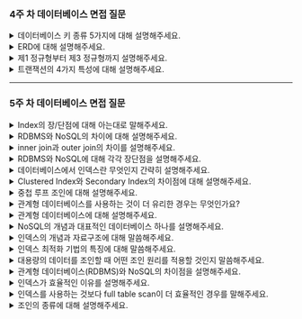 ### 4주 차 데이터베이스 면접 질문

<details>
<summary>데이터베이스 키 종류 5가지에 대해 설명해주세요.</summary>

### 👨🏻‍💻 **답변**

``` 
키는 테이블 간의 관계를 명확하게 하고, 데이터를 식별하고 관리하기 위한 속성입니다. 
키의 종류에는 슈퍼키, 후보키, 기본키, 대체키, 외래키가 있습니다. 
슈퍼키는 각 레코드를 유일하게 식별할 수 있는 유일성을 갖춘 키입니다.
후보키는 기본키가 될 수 있는 후보들이며 유일성과 최소성을 동시에 만족하는 키입니다.
기본키는 후보키 중에서 선택된 메인 키로 유일성과 최소성을 만족하는 키입니다. 
대체키는 후보키가 두 개 이상일 경우 어느 하나를 기본키로 지정하고 남은 후보키들을 의미합니다.
외래키는 다른 테이블의 기본키를 참조하는 값으로 개체와의 관계를 식별하는 데 사용합니다.
```

### 🎯 **핵심 키워드**

```
슈퍼키, 후보키, 기본키, 대체키, 외래키, 식별, 유일성, 최소성
```

### 📔 **관련 자료**

- [1. 데이터베이스의 기본](1.%20데이터베이스의%20기본.md)

</details>

<details>
<summary>ERD에 대해 설명해주세요.</summary>

### 👨🏻‍💻 **답변**

``` 
ERD는 릴레이션 간의 관계들을 정의한 것으로 데이터베이스를 구축할 때 가장 기초적인 뼈대 역할을 합니다. 
ERD는 시스템 요구 사항을 기반으로 작성됩니다. 그리고 해당 ERD를 기반으로 데이터베이스를 구축합니다.
데이터베이스를 구축한 이후에도 디버깅, 비즈니스 프로세스 재설계 등이 필요한 경우에 설계도 역할을 담당하기도 합니다.
```

### 🎯 **핵심 키워드**

```
릴레이션, 관계
```

### 📔 **관련 자료**

- [2. ERD와 정규화 과정](2.%20ERD와%20정규화%20과정.md)

</details>

<details>
<summary>제1 정규형부터 제3 정규형까지 설명해주세요.</summary>

### 👨🏻‍💻 **답변**

``` 
정규화는 관계형 데이터 모델에서 데이터의 중복성을 제거하여 이상 현상(Anomaly)을 방지하고, 
데이터의 일관성과 정확성을 유지하기 위해 무손실 분해하는 과정입니다.
제1 정규형은 릴레이션의 모든 도메인이 더 이상 분해될 수 없는 원자 값(atomic value)만으로 구성되어 있는 형태입니다. 
제2 정규형은 제1 정규형이며 부분 함수의 종속성을 제거하여 완전 함수 종속적인 형태입니다. 
완전 함수 종속이란 하나의 컬럼이 다른 컬럼의 모든 값에 대해 종속되어 있는 경우를 뜻합니다. 
제3 정규형은 제2 정규형이며 기본키가 아닌 모든 속성이 이행적 함수 종속(transitive FD)이 없는 상태입니다. 
이행적 함수 종속이란 속성이 A→B이고, B→C이면서 A→C의 관계에 있는 것을 의미합니다. 
```

### 🎯 **핵심 키워드**

```
원자 값, 완전 함수 종속, 이행적 함수 종속
```

### 📔 **관련 자료**

- [2. ERD와 정규화 과정](2.%20ERD와%20정규화%20과정.md)

</details>

<details>
<summary>트랜잭션의 4가지 특성에 대해 설명해주세요.</summary>

### 👨🏻‍💻 **답변**

``` 
트랜잭션의 특성에는 원자성, 일관성, 고립성, 지속성이 있습니다. 
원자성(Atomicity)은 트랜잭션에 포함된 작업은 전부 수행되거나 전부 수행되지 않아야 함을 의미합니다.
일관성(Consistency)은 트랜잭션을 수행하기 전이나 후나 데이터베이스는 항상 일관된 상태를 유지해야 함을 의미합니다.
고립성(Isolation)은 수행 중인 트랜잭션에 다른 트랜잭션이 끼어들어 변경중인 데이터 값을 훼손하지 않아야 함을 의미합니다.
지속성(Durability)은 수행을 성공적으로 완료한 트랜잭션은 변경한 데이터를 영구히 저장해야 함을 의미합니다.
```

### 🎯 **핵심 키워드**

```
원자성, 일관성, 고립성, 지속성
```

### 📔 **관련 자료**

- [3. 트랜잭션과 무결성](3.%20트랜잭션과%20무결성.md)

</details>

---

### 5주 차 데이터베이스 면접 질문

<details>
<summary>Index의 장/단점에 대해 아는대로 말해주세요.</summary>

### 👨🏻‍💻 **답변**

``` 
인덱스의 장점에 대해 말씀드리겠습니다. 
테이블을 조회하는 속도와 그에 따른 성능을 향상시킬 수 있습니다.
전반적인 시스템의 부하를 줄일 수 있습니다.

인덱스의 단점에 대해 말씀드리겠습니다.
인덱스를 관리하기 위해 DB의 약 10%에 해당하는 저장공간이 필요합니다.
CREATE(삽입), DELETE(삭제), UPDATE(수정) 작업 시에도 인덱스를 업데이트해야 하므로 성능 저하가 발생할 수 있다.
```

### 🎯 **핵심 키워드**

```
검색 속도 향상, 테이블 조회 속도, 인덱스 업데이트 시 성능 저하 우려
```

### 📔 **관련 자료**

- [5. 인덱스](5.%20인덱스.md)

</details>

<details>
<summary>RDBMS와 NoSQL의 차이에 대해 설명해주세요.</summary>

### 👨🏻‍💻 **답변**

``` 
RDBMS는 모든 데이터를 행과 열로 이루어진 2차원 테이블 형태로 표현하며, 테이블 간의 관계를 표현할 수 있습니다. 
반면 NoSQL은 컬렉션이라는 형태로 데이터를 관리하며, 데이터간의 관계를 정의하지 않고, 스키마가 없어 좀 더 자유롭게 데이터를 관리할 수 있습니다.
또한, NoSQL은 표준적인 질의(SQL)도 존재하지 않습니다.
```

### 🎯 **핵심 키워드**

```
테이블, 컬렉션, 관계, SQL
```

### 📔 **관련 자료**

- [4. 데이터베이스의 종류](4.%20데이터베이스의%20종류.md)

</details>

<details>
<summary>inner join과 outer join의 차이를 설명해주세요.</summary>

### 👨🏻‍💻 **답변**

``` 
inner join은 두 개의 테이블 간에 공통된 값을 기준으로 레코드를 결합하는 방법입니다.
outer join 또한 두 개의 테이블 간에 공통된 값을 기준으로 레코드를 결합하지만, 
inner join과 달리 일치하지 않는 레코드도 결과에 포함됩니다.
일치하지 않는 레코드를 표시하기 위해 NULL 값을 채워넣습니다.
```

### 🎯 **핵심 키워드**

```
공통된 값 기준, 일치하지 않는 레코드
```

### 📔 **관련 자료**

- [6. 조인의 종류](6.%20조인의%20종류.md)

</details>

<details>
<summary>RDBMS와 NoSQL에 대해 각각 장단점을 설명해주세요.</summary>

### 👨🏻‍💻 **답변**

``` 
RDBMS의 장점으로는 데이터 중복 배제로 데이터 이상 발생 및 용량 증가를 최소화한다는 점이 있습니다.
단점으로는 조인이 복잡한 경우 쿼리 프로세싱도 복잡해져 성능이 저하된다는 점이 있습니다.

NoSQL의 장점으로는 쿼리 프로세싱이 단순화되어 대용량 데이터 처리 성능이 향상된다는 점이 있습니다. 
단점으로는 데이터 중복에 의해 데이터 일관성이 저하되고 용량이 증가한다는 점이 있습니다.
```

### 🎯 **핵심 키워드**

```
데이터 중복, 쿼리 프로세싱
```

### 📔 **관련 자료**

- [4. 데이터베이스의 종류](4.%20데이터베이스의%20종류.md)

</details>

<details>
<summary> 데이터베이스에서 인덱스란 무엇인지 간략히 설명해주세요. </summary>

### 👨🏻‍💻 **답변**

```
추가적인 쓰기 작업과 저장 공간을 활용하여 데이터베이스 테이블의 검색 속도를 향상시키기 위한 자료구조입니다.
책으로 비유하자면 목차로 비유할 수 있습니다.
인덱스를 사용하면 테이블을 조회하는 속도를 높이고 또 그에 따른 성능을 향상시킬 수 있습니다. 
하지만 인덱스를 사용하기 위해 DB의 약 10%에 해당하는 저장공간이 추가로 필요하며 잘못 사용할 경우 성능이 오히려 저하될 수 있다는 단점을 가지고 있습니다.
인덱스를 구현할 때 사용되는 대표적인 자료구조로는 해시 테이블과 B-tree가 있습니다.
```

### 🎯 **핵심 키워드**

```
데이터베이스 테이블의 검색 속도를 향상시키기 위한 자료구조, 성능 향상, 저장공간 추가적 필요, 자료구조, 해시 테이블, B-tree
```

### 📔 **관련 자료**

- [5. 인덱스](5.%20인덱스.md)

</details>

<details>
<summary> Clustered Index와 Secondary Index의 차이점에 대해 설명해주세요. </summary>

### 👨🏻‍💻 **답변**

```
첫 번째로 클러스터드 인덱스는 테이블당 인덱스가 오직 한 개만 존재합니다. 
반면 세컨더리 인덱스는 테이블 당 여러개의 인덱스를 생성할 수 있습니다.

두 번째로 클러스터드 인덱스는 테이블 자체를 정렬하므로 별도의 공간을 필요로하지 않습니다. 
하지만 세컨더리 인덱스의 경우 인덱스가 저징되는 별도의 공간이 필요합니다.

마지막으로 클러스터드 인덱스는 데이터를 삽입할 때 모든 테이블에 존재하는 데이터들의 순서를 유지해야하므로 많은 비용이 발생하게 됩니다. 
세컨더리 인덱스의 경우 별도의 공간에 인덱스를 생성해야하기 때문에 추가적인 작업이 필요합니다.

따라서 클러스터드 인덱스는 테이블의 데이터가 자주 업데이트되지 않는 경우나 항상 정렬된 데이터를 반환해야하는 경우에 적합하고,
세컨더리 인덱스는 데이터의 업데이트가 자주 일어나거나 특정 컬럼이 쿼리에서 자주 사용되는 경우에 적합합니다.
```

### 🎯 **핵심 키워드**

```
테이블당 인덱스 개수, 공간 필요 유무, 데이터 삽입 시 발생하는 비용
```

### 📔 **관련 자료**

- [Clustered vs NonClustered (index 개념)](https://gwang920.github.io/database/clusterednonclustered/#%EA%B2%B0%EB%A1%A0)
- [5. 인덱스](5.%20인덱스.md)

</details>

<details>
<summary> 중첩 루프 조인에 대해 설명해주세요. </summary>

### 👨🏻‍💻 **답변**

```
중첩 루프 조인은 중첩 for문과 같은 원리로 조건에 맞는 조인을 하는 방법입니다.
랜덤 접근에 대한 비용이 많이 증가하기 때문에 대용량의 테이블에서는 사용하지 않습니다.
선행테이블을 풀스캔하기 때문에 선행테이블의 크기가 작을수록 유리하고 후행테이블에는 반드시 인덱스가 존재해야합니다.
"t1, t2 테이블을 조인한다" 라고 했을 때 선행테이블인 t1에서 행을 한 번에 하나씩 읽고 조건에 맞는 경우 t2 테이블을 한 줄씩 읽으며 조인을 수행합니다.
```

### 🎯 **핵심 키워드**

```
중첩 for문, 대용량 테이블 부적합, 선행테이블 작은 크기 유리, 후행 테이블 인덱스 필수
```

### 📔 **관련 자료**

- [7. 조인의 원리](7.%20조인의%20원리.md)
- [Join 기법 정리 (Nested Loop, Sort Merge, Hash)](https://devlog.changhee.me/posts/Join%EA%B8%B0%EB%B2%95_%EC%A0%95%EB%A6%AC/)

</details>

<details>
<summary> 관계형 데이터베이스를 사용하는 것이 더 유리한 경우는 무엇인가요? </summary>

### 👨🏻‍💻 **답변**

```
NoSQL과 비교했을 때 관계형 데이터베이스가 갖는 장점은 스키마가 명확하게 정의되었다는 점, 데이터 무결성을 보장한다는 점 등이 있습니다.
따라서 관계를 맺고 있는 데이터가 자주 변경되는 애플리케이션의 경우 혹은 명확한 스키마가 사용자와 데이터에게 중요한 경우 관계형 데이터베이스를 사용하는 것이 유리합니다. 
```

### 🎯 **핵심 키워드**

```
명확한 스키마, 데이터 무결성 보장, 관계형 데이터 변경 잦음
```

### 📔 **관련 자료**

- [4. 데이터베이스의 종류](4.%20데이터베이스의%20종류.md)
- [SQL과 NOSQL의 차이](https://gyoogle.dev/blog/computer-science/data-base/SQL%20&%20NOSQL.html)


</details>

<details>
<summary>관계형 데이터베이스에 대해 설명해주세요.</summary>

### 👨🏻‍💻 **답변**
``` 
관계형 데이터베이스는 SQL 언어를 기반으로 하는 데이터베이스 입니다.
데이터를 행과 열이 있는 테이블로 저장하고, 행에는 데이터 값이, 열에는 데이터 속성이 포함됩니다.
대표적인 관계형 데이터베이스에는 MySQL이 있습니다.
```
### 🎯 **핵심 키워드**
```
SQL 언어, 테이블, MySQL
```
### 📔 **관련 자료**
- [4. 데이터베이스의 종류](4.%20데이터베이스의%20종류.md)
</details>

<details>
<summary>NoSQL의 개념과 대표적인 데이터베이스 하나를 설명해주세요.</summary>

### 👨🏻‍💻 **답변**
``` 
NoSQL은 RDBMS와는 달리 데이터 간의 관계를 정의하지 않는 데이터베이스입니다.
데이터는 키-값 형태로 저장되고, 여러 서버에 데이터를 분산 저장하여 특정 서버에 장애가 발생해도 데이터의 유실이나 서비스 중지가 발생하지 않도록 합니다.
주로 빅데이터와 분산 시스템 환경에서 대용량의 데이터를 처리하는데 적합한 데이터베이스입니다.
대표적인 NoSQL 에는 MongoDB가 있습니다. MongoDB는 JSON을 통해 데이터에 접근할 수 있고, 도큐먼트를 생성할 때마다 다른 컬렉션과의 중복을 방지할 수 있는 ObjectId가 생성되며 빅데이터를 저장할 때 성능이 좋습니다.
```
### 🎯 **핵심 키워드**
```
키-값, 분산 시스템, 빅데이터
```
### 📔 **관련 자료**
- [4. 데이터베이스의 종류](4.%20데이터베이스의%20종류.md)
</details>

<details>
<summary>인덱스의 개념과 자료구조에 대해 말씀해주세요.</summary>

### 👨🏻‍💻 **답변**
``` 
인덱스는 테이블에서 원하는 데이터를 빠르게 찾을 수 있도록 하는 장치로, 보통 B-트리라는 자료 구조로 이루어져 있습니다.

```
### 🎯 **핵심 키워드**
```
B-트리, 루트 노드, 리프 노드, 브랜치 노드
```
### 📔 **관련 자료**
- [5. 인덱스](5.%20인덱스.md)
</details>

<details>
<summary>인덱스 최적화 기법의 특징에 대해 말씀해주세요.</summary>

### 👨🏻‍💻 **답변**
``` 
최적화 기법의 경우 데이터베이스마다 다를 수 있습니다만, MongoDB를 기준으로 특징 3가지를 말씀드리겠습니다.
먼저 인덱스는 인덱스 리스트와 컬렉션 순으로 탐색하기 때문에 관련 읽기 비용이 들 수 있어서 무조건적인 사용은 지양하도록 합니다.
두 번째로, 각 서비스에서 사용하는 객체의 깊이와 테이블 크기에 맞는 테스팅을 통해 시간을 최소화합니다.
마지막으로 복합 인덱스를 생성할 때는 같음, 정렬, 다중값, 카디널리티 순으로 생성해야 합니다.
이 때 카디널리티는 높은 순으로 생성하여, 가장 중복도가 적은 필드의 인덱스를 먼저 설정합니다.
```
### 🎯 **핵심 키워드**
```
읽기 비용, 시간 최소화, 복합 인덱스
```
### 📔 **관련 자료**
- [5. 인덱스](5.%20인덱스.md)
</details>

<details>
<summary>대용량의 데이터를 조인할 때 어떤 조인 원리를 적용할 것인지 말씀해주세요.</summary>

### 👨🏻‍💻 **답변**
``` 
대용량의 데이터에 조인 시 적용할 수 있는 조인 원리에는 정렬 병합 조인과 해시 조인이 있습니다.
정렬 병합 조인의 경우 어느 한 쪽이라도 정렬 작업이 종료되지 않으면 조인이 시작될 수 없으므로 두 테이블 조인 집합의 크기가 많이 차이가 난다면 한쪽에 '대기' 상태가 발생하여 비효율적입니다. 하지만 두 테이블의 사이즈가 비슷한 경우에는 유리합니다.
따라서 두 테이블의 사이즈가 비슷한 경우 정렬 병합 조인을, 차이가 많이 나는 경우 해시 조인을 적용할 것입니다.
```
### 🎯 **핵심 키워드**
```
정렬 병합 조인, 해시 조인, 테이블 사이즈
```
### 📔 **관련 자료**
- [7. 조인의 원리](7.%20조인의%20원리.md)
</details>

<details>
<summary>관계형 데이터베이스(RDBMS)와 NoSQL의 차이점을 설명해주세요.</summary>

### 👨🏻‍💻 **답변**

```
관계형 데이터베이스는 정적 스키마를 통해 미리 정의된 데이터 구조에 따라 데이터를 저장하는 반면,
NoSQL은 스키마를 정의해두지 않고 데이터를 삽입하는 동적 스키마를 사용합니다.
또한 관계형 데이터베이스는 스케일링에 제약이 있어 데이터베이스를 여러 서버에 분산하여 처리량과 성능을 향상시키는 수평적 확장이 어렵고,
NoSQL은 수평적 확장이 비교적 쉽습니다.
관계형 데이터베이스는 데이터 무결성을 높이는 데 유리하며, NoSQL은 스키마가 유연하지만 데이터 중복의 위험이 있습니다.
```

### 🎯 **핵심 키워드**

```
스키마, 수평적 확장, 데이터 무결성, 데이터 중복
```

### 📔 **관련 자료**

- [5. 인덱스](4.데이터베이스의%20종류.md)

</details>

<details>
<summary>인덱스가 효율적인 이유를 설명해주세요.</summary>

### 👨🏻‍💻 **답변**

```
인덱스는 특정 조건을 만족하는 레코드를 빠르게 조회하기 위해 사용합니다.
인덱스가 효율적인 이유는, 효율적인 단계를 거쳐 모든 요소에 접근할 수있는 균형 잡힌 트리 구조로 되어있으며
트리 깊이가 리프 노드 수에 비해 매우 느리게 성장하는 특성인 대수확장성을 가지고 있기 때문입니다.
```

### 🎯 **핵심 키워드**

```
균형 잡힌 트리 구조, 대수확장성
```

### 📔 **관련 자료**

- [5. 인덱스](5.%20인덱스.md)

</details>

<details>
<summary>인덱스를 사용하는 것보다 full table scan이 더 효율적인 경우를 말해주세요.</summary>

### 👨🏻‍💻 **답변**

```
테이블의 전체 데이터 수가 너무 적거나, 조회하려는 데이터가 테이블의 상당 부분을 차지할 때는
인덱스를 사용하는 것보다 full table scan을 하는 것이 더 효율적입니다.
이 경우 인덱스가 존재하더라도 DBMS의 optimizer 판단 하에 full table scan을 진행하기도 합니다.
```

### 🎯 **핵심 키워드**

```
데이터 수
```

### 📔 **관련 자료**

- [5. 인덱스](5.%20인덱스.md)

</details>

<details>
<summary>조인의 종류에 대해 설명해주세요.</summary>

### 👨🏻‍💻 **답변**

```
대표적인 조인의 종류로는 크게 Inner Join과 Outer Join이 있습니다.
Inner 조인은 두 테이블에서 조인 조건에 일치하는 레코드로만 결과 테이블을 만드는 방식입니다.
Outer Join은 조인 조건을 만족하지 않는 레코드(튜플)들도 결과 테이블에 포함하는 조인 방식으로,
Left Outer Join, Right Outer Join, Full Outer Join으로 나뉩니다.
Left Outer Join은 조인문 왼쪽 테이블의 모든 결과를 가져와서 오른쪽 테이블의 데이터와 매칭하고,
매칭되는 데이터가 없는 경우 null로 표시합니다.
Right Outer Join은 반대로 조인문 오른쪽 테이블의 모든 결과를 가져와서 왼쪽 테이블의 데이터와 매칭하고,
매칭되는 데이터가 없는 경우 null로 표시합니다.
Full Outer Join은 양쪽 모두 조인 조건에 부합하지 않는 레드코들까지도 결과 테이블에 포함합니다.
```

### 🎯 **핵심 키워드**

```
Inner Join, Outer Join, 조인 조건, null
```

### 📔 **관련 자료**

- [6. 조인의 종류](6.%20조인의%20종류.md)

</details>